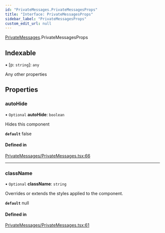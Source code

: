 ```yaml
---
id: "PrivateMessages.PrivateMessagesProps"
title: "Interface: PrivateMessagesProps"
sidebar_label: "PrivateMessagesProps"
custom_edit_url: null
---
```


[PrivateMessages](../modules/PrivateMessages.md).PrivateMessagesProps

## Indexable

▪ [p: `string`]: `any`

Any other properties

## Properties

### autoHide

• `Optional` **autoHide**: `boolean`

Hides this component

**`default`** false

#### Defined in

[PrivateMessages/PrivateMessages.tsx:66](https://github.com/selfcommunity/community-ui/blob/1eb776a/packages/sc-templates/src/components/PrivateMessages/PrivateMessages.tsx#L66)

___

### className

• `Optional` **className**: `string`

Overrides or extends the styles applied to the component.

**`default`** null

#### Defined in

[PrivateMessages/PrivateMessages.tsx:61](https://github.com/selfcommunity/community-ui/blob/1eb776a/packages/sc-templates/src/components/PrivateMessages/PrivateMessages.tsx#L61)
